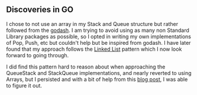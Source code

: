 ## Discoveries in GO

I chose to not use an array in my Stack and Queue structure but rather followed from the [godash](https://godoc.org/github.com/Kairi/godash). I am trying to avoid using as many non Standard Library packages as possible, so I opted in writing my own implementations of Pop, Push, etc but couldn't help but be inspired from godash. I have later found that my approach follows the [Linked List](https://en.wikipedia.org/wiki/Linked_list) pattern which I now look forward to going through.

I did find this pattern hard to reason about when approaching the QueueStack and StackQueue implementations, and nearly reverted to using Arrays, but I persisted and with a bit of help from this [blog post](http://www.geeksforgeeks.org/queue-using-stacks/), I was able to figure it out.
